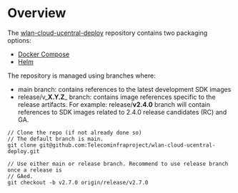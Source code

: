 # Overview

The [wlan-cloud-ucentral-deploy](https://github.com/Telecominfraproject/wlan-cloud-ucentral-deploy) repository contains two packaging options:

* [Docker Compose](deploy-using-docker-compose.md)
* [Helm](deploy-using-helm.md)

The repository is managed using branches where:

* main branch: contains references to the latest development SDK images
* release/v_**X.Y.Z**_ branch: contains image references specific to the release artifacts. For example: release/**v2.4.0** branch will contain references to SDK images related to 2.4.0 release candidates (RC) and GA.

```
// Clone the repo (if not already done so)
// The default branch is main.
git clone git@github.com:Telecominfraproject/wlan-cloud-ucentral-deploy.git

// Use either main or release branch. Recommend to use release branch once a release is
// GAed.
git checkout -b v2.7.0 origin/release/v2.7.0

```
